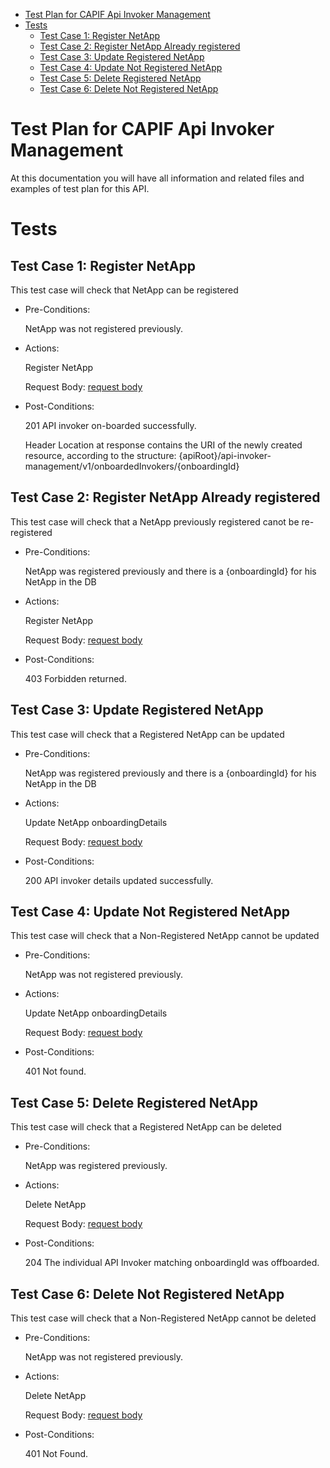 - [Test Plan for CAPIF Api Invoker Management](#test-plan-for-capif-api-invoker-management)
- [Tests](#tests)
  - [Test Case 1: Register NetApp](#test-case-1-register-netapp)
  - [Test Case 2: Register NetApp Already registered](#test-case-2-register-netapp-already-registered)
  - [Test Case 3: Update Registered NetApp](#test-case-3-update-registered-netapp)
  - [Test Case 4: Update Not Registered NetApp](#test-case-4-update-not-registered-netapp)
  - [Test Case 5: Delete Registered NetApp](#test-case-5-delete-registered-netapp)
  - [Test Case 6: Delete Not Registered NetApp](#test-case-6-delete-not-registered-netapp)


# Test Plan for CAPIF Api Invoker Management
At this documentation you will have all information and related files and examples of test plan for this API.

# Tests

## Test Case 1: Register NetApp
  
  This test case will check that NetApp can be registered 

* Pre-Conditions:
  
  NetApp was not registered previously.

* Actions:

  Register NetApp
  
  Request Body: [request body](tc1_post_body_example.json)

* Post-Conditions:
  
  201 API invoker on-boarded successfully.

  Header Location at response contains the URI of the newly created resource, according to the structure: {apiRoot}/api-invoker-management/v1/onboardedInvokers/{onboardingId}


## Test Case 2: Register NetApp Already registered
  
  This test case will check that a NetApp previously registered canot be re-registered

* Pre-Conditions:
  
  NetApp was registered previously and there is a {onboardingId} for his NetApp in the DB

* Actions:

  Register NetApp
  
  Request Body: [request body](tc1_post_body_example.json)

* Post-Conditions:
  
  403 Forbidden returned.

## Test Case 3: Update Registered NetApp  
  
  This test case will check that a Registered NetApp can be updated  

* Pre-Conditions:
  
  NetApp was registered previously and there is a {onboardingId} for his NetApp in the DB

* Actions:

  Update NetApp onboardingDetails
  
  Request Body: [request body](tc1_post_body_example.json)

* Post-Conditions:
  
  200 API invoker details updated successfully.

## Test Case 4: Update Not Registered NetApp 
  
  This test case will check that a Non-Registered NetApp cannot be updated  

* Pre-Conditions:
  
  NetApp was not registered previously.

* Actions:

  Update NetApp onboardingDetails
  
  Request Body: [request body](tc1_post_body_example.json)

* Post-Conditions:
  
  401 Not found.

## Test Case 5: Delete Registered NetApp   
  
  This test case will check that a Registered NetApp can be deleted  

* Pre-Conditions:
  
  NetApp was registered previously.

* Actions:

  Delete NetApp 
  
  Request Body: [request body](tc1_post_body_example.json)

* Post-Conditions:
  
  204 The individual API Invoker matching onboardingId was offboarded.

## Test Case 6: Delete Not Registered NetApp 
  
  This test case will check that a Non-Registered NetApp cannot be deleted  

* Pre-Conditions:
  
  NetApp was not registered previously.

* Actions:

  Delete NetApp 
  
  Request Body: [request body](tc1_post_body_example.json)

* Post-Conditions:
  
  401 Not Found.
